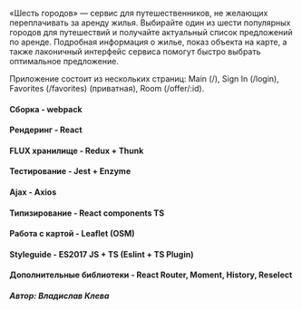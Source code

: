 «Шесть городов» — сервис для путешественников, не желающих переплачивать за аренду жилья. Выбирайте один из шести популярных городов для путешествий и получайте актуальный список предложений по аренде. Подробная информация о жилье, показ объекта на карте, а также лаконичный интерфейс сервиса помогут быстро выбрать оптимальное предложение.

Приложение состоит из нескольких страниц: Main (/), Sign In (/login), Favorites (/favorites) (приватная), Room (/offer/:id).

#### Сборка - webpack
#### Рендеринг - React
#### FLUX хранилище - Redux + Thunk
#### Тестирование - Jest + Enzyme
#### Ajax - Axios
#### Типизирование - React components TS
#### Работа с картой - Leaflet (OSM)
#### Styleguide - ES2017 JS + TS (Eslint + TS Plugin)
#### Дополнительные библиотеки - React Router, Moment, History, Reselect

##### Автор: Владислав Клева
